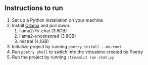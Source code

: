 ## Instructions to run
1. Set up a Python installation on your machine
1. Install [Ollama](https://ollama.com/) and pull down:
    1. llama2:7b-chat (3.8GB)
    1. llama2-uncensored (3.8GB)
    1. mistral (4.1GB)
1. Initialize project by running `poetry install --no-root`
1. Run `poetry shell` to switch into the virtualenv created by Poetry
1. Run the project by running `streamlit run chat.py`